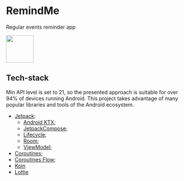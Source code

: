 # RemindMe
Regular events reminder app

<a href="https://play.google.com/store/apps/details?id=kz.flyingv.remindme"><img src="https://play.google.com/intl/en_us/badges/images/generic/en_badge_web_generic.png" height="75"></a>

## Tech-stack
Min API level is set to 21, so the presented approach is suitable for over 94% of devices running Android. 
This project takes advantage of many popular libraries and tools of the Android ecosystem. 

-   [Jetpack](https://developer.android.com/jetpack):
    -   [Android KTX](https://developer.android.com/kotlin/ktx.html);
    -   [JetpackCompose](https://developer.android.com/jetpack/compose);
    -   [Lifecycle](https://developer.android.com/topic/libraries/architecture/lifecycle);
    -   [Room](https://developer.android.com/topic/libraries/architecture/room);
    -   [ViewModel](https://developer.android.com/topic/libraries/architecture/viewmodel);
-   [Coroutines](https://kotlinlang.org/docs/reference/coroutines-overview.html);
-    [Coroutines Flow](https://kotlinlang.org/docs/reference/coroutines-overview.html);
-   [Koin](https://insert-koin.io/docs/quickstart/android)
-   [Lottie](https://github.com/airbnb/lottie-android)
